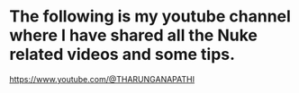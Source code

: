 # The following is my youtube channel where I have shared all the Nuke related videos and some tips.

https://www.youtube.com/@THARUNGANAPATHI

